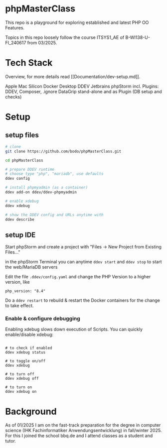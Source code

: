 
# phpMasterClass

This repo is a playground for exploring established and latest PHP OO Features.

Topics in this repo loosely follow the course ITSYS1_AE of B-WI138-U-FI_240617 from 03/2025.

# Tech Stack

Overview, for more details read [[Documentation/dev-setup.md]].

Apple Mac Silicon
Docker Desktop
DDEV
Jetbrains phpStorm incl. Plugins: DDEV, Composer, .ignore
DataGrip stand-alone and as Plugin (DB setup and checks)

# Setup

## setup files

``` bash
# clone
git clone https://github.com/bodo/phpMasterClass.git

cd phpMasterClass

# prepare DDEV runtime
# choose type "php", "mariadb", use defaults
ddev config

# install phpmyadmin (as a container)
ddev add-on ddev/ddev-phpmyadmin

# enable xdebug
ddev xdebug

# show the DDEV config and URLs anytime with
ddev describe
```
## setup IDE

Start phpStorm and create a project with "Files -> New Project from Existing Files..."

in the phpStorm Terminal you can anytime
`ddev start` and `ddev stop` to start the web/MariaDB servers

Edit the file `.ddev/config.yaml` and change the PHP Version to a higher version, like

`php_version: "8.4"`

Do a `ddev restart` to rebuild & restart the Docker containers for the change to take effect.



### Enable & configure debugging 

Enabling xdebug slows down execution of Scripts. You can quickly enable/disable xdebug:

``` Shell

# to check if enabled
ddev xdebug status

# to toggle on/off
ddev xdebug

# to turn off
ddev xdebug off

# to turn on
ddev xdebug on
```




# Background

As of 01/2025 I am on the fast-track preparation for the degree in computer science (IHK Fachinformatiker Anwendungsentwicklung) in fall/winter 2025.
For this I joined the school bbq.de and I attend classes as a student and tutor.



